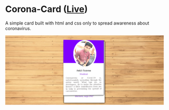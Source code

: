 # Corona-Card ([Live](https://ankitsaxena21.github.io/Corona-Card/))
A simple card built with html and css only to spread awareness about coronavirus.

![screenshot](https://github.com/ankitsaxena21/Corona-Card/blob/master/Covid-19%20Card.png)

